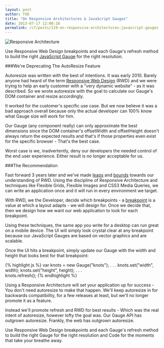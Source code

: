 ```yaml
---
layout: post
author: TVD
title: "On Responsive Architectures & JavaScript Gauges"
date: 2013-07-17 12:00:18
permalink: /c7/posts/119-on-responsive-architectures-javascript-gauges
---
```


<img src="http://techoctave.com/c7/static/samurai.1.gif" alt="Responsive Architecture"/>

Use Responsive Web Design breakpoints and each Gauge's refresh method to build the right [JavaScript Gauge][1] for the right resolution.

###We're Deprecating The AutoResize Feature

Autoresize was written with the best of intentions. It was early 2010. Barely anyone had heard of the term [Responsive Web Design][2] (RWD) and we were trying to help an early customer with a "very dynamic website" - as it was described. So we wrote autoresize with the goal to calculate our Gauge's DOM container and resize accordingly.

It worked for the customer's specific use case. But we now believe it was a bad approach overall because only the actual developer can 100% know what Gauge size will work for him.

Our Gauge (any component really) can only approximate the best dimensions since the DOM container's offsetWidth and offsetHeight doesn't always return the expected results and that's if those properties even exist for the specific browser - That's the best case. 

Worst case is we, inadvertently, deny our developers the needed control of the end user experience. Either result is no longer acceptable for us.

###The Recommendation

Fast forward 3 years later and we've made [leaps][3] and [bounds][4] towards our understanding of RWD. Using the discipline of Responsive Architecture and techniques like Flexible Grids, Flexible Images and CSS3 Media Queries, we can write an application once and it will run in every environment we target. 

With RWD, we the Developer, decide which breakpoints - a [breakpoint][5] is a value at which a layout adapts - we will design for. Once we decide that, then we design how we want our web application to look for each breakpoint.

Using these techniques, the same app you write for a desktop can run great on a mobile device. The UI will simply look crystal clear at any breakpoint because our JavaScript Gauges are based on vector graphics and are scalable. 

Once the UI hits a breakpoint, simply update our Gauge with the width and height that looks best for that breakpoint:

{% highlight js %}
    var knots = new Gauge("knots");
    . . .
    knots.set("width", width);
    knots.set("height", height);
    . . .    
    knots.refresh();
{% endhighlight %}

Using a Responsive Architecture will set your application up for success - You don't need autoresize to make that happen. We'll keep autoresize in for backwards compatibility, for a few releases at least, but we'll no longer promote it as a feature. 

Instead we'll promote refresh and RWD for best results - Which was the real intent of autoresize, however lofty the goal was. Our Gauge API has outgrown autoresize. Frankly, the web has outgrown autoresize.

Use Responsive Web Design breakpoints and each Gauge's refresh method to build the right Gauge for the right resolution and Code for the moments that take your breathe away.


  [1]: http://techoctave.com/gauges/
  [2]: http://en.wikipedia.org/wiki/Responsive_web_design
  [3]: http://coding.smashingmagazine.com/2011/01/12/guidelines-for-responsive-web-design/
  [4]: http://blog.teamtreehouse.com/beginners-guide-to-responsive-web-design
  [5]: http://www.netmagazine.com/tutorials/build-responsive-site-week-media-queries-part-4
